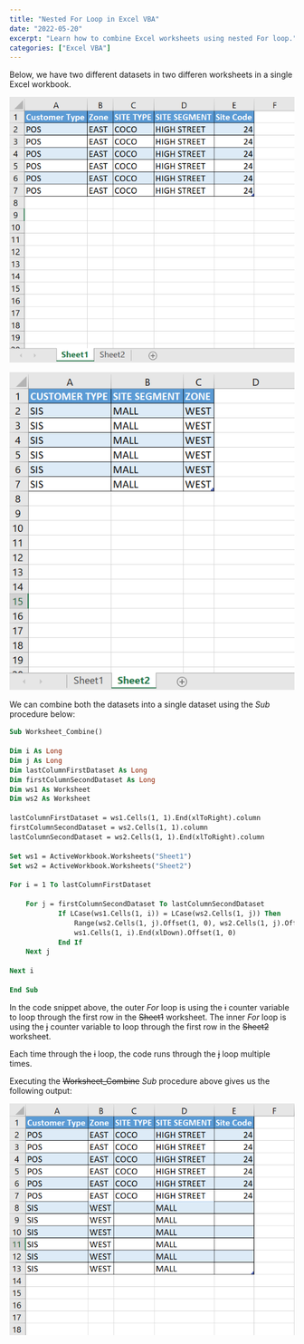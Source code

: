 ```yaml
---
title: "Nested For Loop in Excel VBA"
date: "2022-05-20"
excerpt: "Learn how to combine Excel worksheets using nested For loop."
categories: ["Excel VBA"]
---
```


Below, we have two different datasets in two differen worksheets in a single Excel workbook.

![Worksheet One](../images/nestedForLoop/Sheet1.png)

![Worksheet Two](../images/nestedForLoop/Sheet2.png)

We can combine both the datasets into a single dataset using the _Sub_ procedure below:

```vb {numberLines}
Sub Worksheet_Combine()

Dim i As Long
Dim j As Long
Dim lastColumnFirstDataset As Long
Dim firstColumnSecondDataset As Long
Dim ws1 As Worksheet
Dim ws2 As Worksheet

lastColumnFirstDataset = ws1.Cells(1, 1).End(xlToRight).column
firstColumnSecondDataset = ws2.Cells(1, 1).column
lastColumnSecondDataset = ws2.Cells(1, 1).End(xlToRight).column

Set ws1 = ActiveWorkbook.Worksheets("Sheet1")
Set ws2 = ActiveWorkbook.Worksheets("Sheet2")

For i = 1 To lastColumnFirstDataset

    For j = firstColumnSecondDataset To lastColumnSecondDataset
            If LCase(ws1.Cells(1, i)) = LCase(ws2.Cells(1, j)) Then
                Range(ws2.Cells(1, j).Offset(1, 0), ws2.Cells(1, j).Offset(1, 0).End(xlDown)).Copy _
                ws1.Cells(1, i).End(xlDown).Offset(1, 0)
            End If
    Next j

Next i

End Sub
```

In the code snippet above, the outer _For_ loop is using the ~~i~~ counter variable to loop through the first row in the ~~Sheet1~~ worksheet. The inner _For_ loop is using the ~~j~~ counter variable to loop through the first row in the ~~Sheet2~~ worksheet.

Each time through the ~~i~~ loop, the code runs through the ~~j~~ loop multiple times.

Executing the ~~Worksheet_Combine~~ _Sub_ procedure above gives us the following output:

![Combined Dataset](../images/nestedForLoop/combinedDataset.png)
